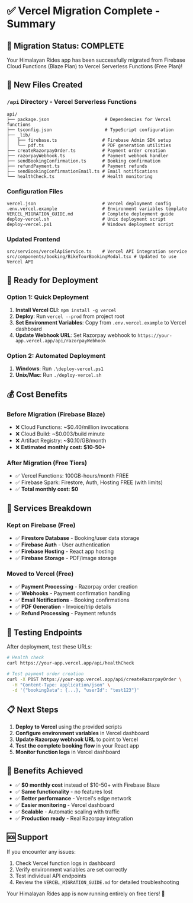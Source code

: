 # ✅ Vercel Migration Complete - Summary

## 🎯 Migration Status: COMPLETE

Your Himalayan Rides app has been successfully migrated from Firebase Cloud Functions (Blaze Plan) to Vercel Serverless Functions (Free Plan)!

## 📁 New Files Created

### `/api` Directory - Vercel Serverless Functions
```
api/
├── package.json                     # Dependencies for Vercel functions
├── tsconfig.json                    # TypeScript configuration
├── _lib/
│   ├── firebase.ts                 # Firebase Admin SDK setup
│   └── pdf.ts                      # PDF generation utilities
├── createRazorpayOrder.ts          # Payment order creation
├── razorpayWebhook.ts              # Payment webhook handler
├── sendBookingConfirmation.ts      # Booking confirmation
├── refundPayment.ts                # Payment refunds
├── sendBookingConfirmationEmail.ts # Email notifications
└── healthCheck.ts                  # Health monitoring
```

### Configuration Files
```
vercel.json                         # Vercel deployment config
.env.vercel.example                 # Environment variables template
VERCEL_MIGRATION_GUIDE.md           # Complete deployment guide
deploy-vercel.sh                    # Unix deployment script
deploy-vercel.ps1                   # Windows deployment script
```

### Updated Frontend
```
src/services/vercelApiService.ts    # Vercel API integration service
src/components/booking/BikeTourBookingModal.tsx # Updated to use Vercel API
```

## 🚀 Ready for Deployment

### Option 1: Quick Deployment
1. **Install Vercel CLI**: `npm install -g vercel`
2. **Deploy**: Run `vercel --prod` from project root
3. **Set Environment Variables**: Copy from `.env.vercel.example` to Vercel dashboard
4. **Update Webhook URL**: Set Razorpay webhook to `https://your-app.vercel.app/api/razorpayWebhook`

### Option 2: Automated Deployment
1. **Windows**: Run `.\deploy-vercel.ps1`
2. **Unix/Mac**: Run `./deploy-vercel.sh`

## 💰 Cost Benefits

### Before Migration (Firebase Blaze)
- ❌ Cloud Functions: ~$0.40/million invocations
- ❌ Cloud Build: ~$0.003/build minute  
- ❌ Artifact Registry: ~$0.10/GB/month
- ❌ **Estimated monthly cost: $10-50+**

### After Migration (Free Tiers)
- ✅ Vercel Functions: 100GB-hours/month FREE
- ✅ Firebase Spark: Firestore, Auth, Hosting FREE (with limits)
- ✅ **Total monthly cost: $0**

## 🔧 Services Breakdown

### Kept on Firebase (Free)
- ✅ **Firestore Database** - Booking/user data storage
- ✅ **Firebase Auth** - User authentication
- ✅ **Firebase Hosting** - React app hosting
- ✅ **Firebase Storage** - PDF/image storage

### Moved to Vercel (Free)
- ✅ **Payment Processing** - Razorpay order creation
- ✅ **Webhooks** - Payment confirmation handling
- ✅ **Email Notifications** - Booking confirmations
- ✅ **PDF Generation** - Invoice/trip details
- ✅ **Refund Processing** - Payment refunds

## 🧪 Testing Endpoints

After deployment, test these URLs:

```bash
# Health check
curl https://your-app.vercel.app/api/healthCheck

# Test payment order creation
curl -X POST https://your-app.vercel.app/api/createRazorpayOrder \
  -H "Content-Type: application/json" \
  -d '{"bookingData": {...}, "userId": "test123"}'
```

## 📋 Next Steps

1. **Deploy to Vercel** using the provided scripts
2. **Configure environment variables** in Vercel dashboard
3. **Update Razorpay webhook URL** to point to Vercel
4. **Test the complete booking flow** in your React app
5. **Monitor function logs** in Vercel dashboard

## 🎉 Benefits Achieved

- ✅ **$0 monthly cost** instead of $10-50+ with Firebase Blaze
- ✅ **Same functionality** - no features lost
- ✅ **Better performance** - Vercel's edge network
- ✅ **Easier monitoring** - Vercel dashboard
- ✅ **Scalable** - Automatic scaling with traffic
- ✅ **Production ready** - Real Razorpay integration

## 🆘 Support

If you encounter any issues:
1. Check Vercel function logs in dashboard
2. Verify environment variables are set correctly
3. Test individual API endpoints
4. Review the `VERCEL_MIGRATION_GUIDE.md` for detailed troubleshooting

Your Himalayan Rides app is now running entirely on free tiers! 🎉
